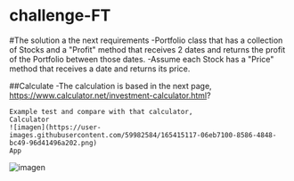 # challenge-FT

#The solution a the next requirements -Portfolio class that has a collection of Stocks and a "Profit" method that receives 2 dates and returns the profit of the Portfolio between those dates. -Assume each Stock has a "Price" method that receives a date and returns its price.

##Calculate -The calculation is based in the next page, https://www.calculator.net/investment-calculator.html?

    Example test and compare with that calculator,
    Calculator
    ![imagen](https://user-images.githubusercontent.com/59982584/165415117-06eb7100-8586-4848-bc49-96d41496a202.png)
    App
   ![imagen](https://user-images.githubusercontent.com/59982584/165415138-40abea11-a3db-4411-9083-521a17466d4a.png)


